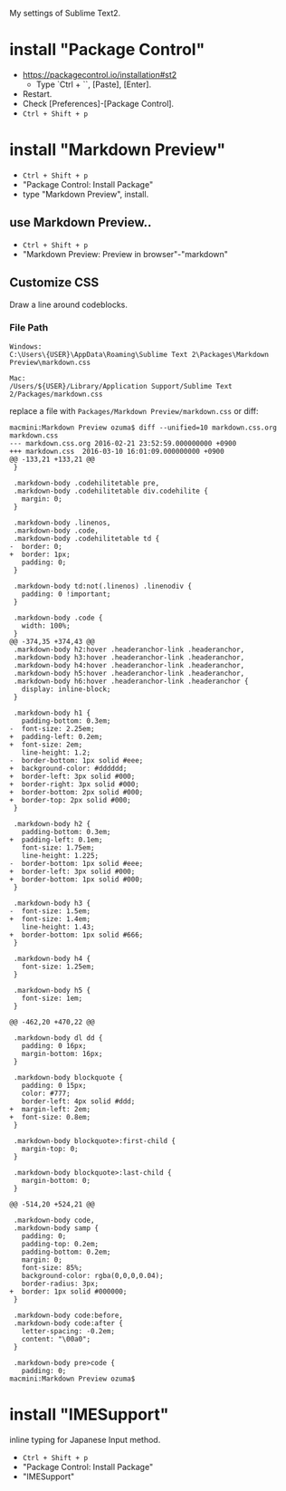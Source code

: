 My settings of Sublime Text2.

# install "Package Control"

- https://packagecontrol.io/installation#st2
    - Type `Ctrl + \``, [Paste], [Enter].
- Restart.
- Check [Preferences]-[Package Control].
- `Ctrl + Shift + p`

# install "Markdown Preview"

- `Ctrl + Shift + p`
- "Package Control: Install Package"
- type "Markdown Preview", install.

## use Markdown Preview..

- `Ctrl + Shift + p`
- "Markdown Preview: Preview in browser"-"markdown"

## Customize CSS

Draw a line around codeblocks.

### File Path

```
Windows:
C:\Users\{USER}\AppData\Roaming\Sublime Text 2\Packages\Markdown Preview\markdown.css

Mac:
/Users/${USER}/Library/Application Support/Sublime Text 2/Packages/markdown.css
```

replace a file with `Packages/Markdown Preview/markdown.css` or diff:

```
macmini:Markdown Preview ozuma$ diff --unified=10 markdown.css.org markdown.css
--- markdown.css.org 2016-02-21 23:52:59.000000000 +0900
+++ markdown.css  2016-03-10 16:01:09.000000000 +0900
@@ -133,21 +133,21 @@
 }
 
 .markdown-body .codehilitetable pre,
 .markdown-body .codehilitetable div.codehilite {
   margin: 0;
 }
 
 .markdown-body .linenos,
 .markdown-body .code,
 .markdown-body .codehilitetable td {
-  border: 0;
+  border: 1px;
   padding: 0;
 }
 
 .markdown-body td:not(.linenos) .linenodiv {
   padding: 0 !important;
 }
 
 .markdown-body .code {
   width: 100%;
 }
@@ -374,35 +374,43 @@
 .markdown-body h2:hover .headeranchor-link .headeranchor,
 .markdown-body h3:hover .headeranchor-link .headeranchor,
 .markdown-body h4:hover .headeranchor-link .headeranchor,
 .markdown-body h5:hover .headeranchor-link .headeranchor,
 .markdown-body h6:hover .headeranchor-link .headeranchor {
   display: inline-block;
 }
 
 .markdown-body h1 {
   padding-bottom: 0.3em;
-  font-size: 2.25em;
+  padding-left: 0.2em;
+  font-size: 2em;
   line-height: 1.2;
-  border-bottom: 1px solid #eee;
+  background-color: #dddddd;
+  border-left: 3px solid #000;
+  border-right: 3px solid #000;
+  border-bottom: 2px solid #000;
+  border-top: 2px solid #000;
 }
 
 .markdown-body h2 {
   padding-bottom: 0.3em;
+  padding-left: 0.1em;
   font-size: 1.75em;
   line-height: 1.225;
-  border-bottom: 1px solid #eee;
+  border-left: 3px solid #000;
+  border-bottom: 1px solid #000;
 }
 
 .markdown-body h3 {
-  font-size: 1.5em;
+  font-size: 1.4em;
   line-height: 1.43;
+  border-bottom: 1px solid #666;
 }
 
 .markdown-body h4 {
   font-size: 1.25em;
 }
 
 .markdown-body h5 {
   font-size: 1em;
 }
 
@@ -462,20 +470,22 @@
 
 .markdown-body dl dd {
   padding: 0 16px;
   margin-bottom: 16px;
 }
 
 .markdown-body blockquote {
   padding: 0 15px;
   color: #777;
   border-left: 4px solid #ddd;
+  margin-left: 2em;
+  font-size: 0.8em;
 }
 
 .markdown-body blockquote>:first-child {
   margin-top: 0;
 }
 
 .markdown-body blockquote>:last-child {
   margin-bottom: 0;
 }
 
@@ -514,20 +524,21 @@
 
 .markdown-body code,
 .markdown-body samp {
   padding: 0;
   padding-top: 0.2em;
   padding-bottom: 0.2em;
   margin: 0;
   font-size: 85%;
   background-color: rgba(0,0,0,0.04);
   border-radius: 3px;
+  border: 1px solid #000000;
 }
 
 .markdown-body code:before,
 .markdown-body code:after {
   letter-spacing: -0.2em;
   content: "\00a0";
 }
 
 .markdown-body pre>code {
   padding: 0;
macmini:Markdown Preview ozuma$ 
```

# install "IMESupport"

inline typing for Japanese Input method.

- `Ctrl + Shift + p`
- "Package Control: Install Package"
- "IMESupport"
